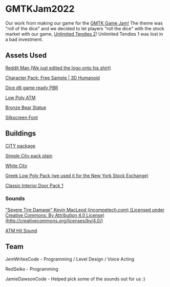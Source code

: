 # GMTKJam2022

Our work from making our game for the [GMTK Game Jam!](https://itch.io/jam/gmtk-jam-2022) The theme was "roll of the dice" and we decided to let players "roll the dice" with the stock market with our game, [Unlimited Tendies 2](https://jemwritescode.itch.io/unlimited-tendies-2)! Unlimited Tendies 1 was lost in a bad investment.

## Assets Used

[Reddit Man (We just edited the logo onto his shirt)](https://assetstore.unity.com/packages/3d/characters/cyborg-character-112661)

[Character Pack: Free Sample | 3D Humanoid](https://assetstore.unity.com/packages/3d/characters/humanoids/character-pack-free-sample-79870)

[Dice d6 game ready PBR](https://assetstore.unity.com/packages/3d/props/tools/dice-d6-game-ready-pbr-200151)

[Low Poly ATM](https://assetstore.unity.com/packages/3d/environments/urban/low-poly-atm-153420)

[Bronze Bear Statue](https://assetstore.unity.com/packages/3d/props/bronze-bear-statue-65904)

[Silkscreen Font](https://www.fontsquirrel.com/fonts/Silkscreen)

## Buildings

[CITY package](https://assetstore.unity.com/packages/3d/environments/urban/city-package-107224)

[Simple City pack plain](https://assetstore.unity.com/packages/3d/environments/urban/simple-city-pack-plain-100348)

[White City](https://assetstore.unity.com/packages/3d/environments/urban/white-city-76766)

[Greek Low Poly Pack (we used it for the New York Stock Exchange)](https://assetstore.unity.com/packages/3d/environments/historic/greek-low-poly-pack-lite-136606)

[Classic Interior Door Pack 1](https://assetstore.unity.com/packages/3d/props/interior/classic-interior-door-pack-1-118744)


### Sounds

["Severe Tire Damage" Kevin MacLeod (incompetech.com) (Licensed under Creative Commons: By Attribution 4.0 License)](https://incompetech.com/)[(http://creativecommons.org/licenses/by/4.0/)](http://creativecommons.org/licenses/by/4.0/)

[ATM Hit Sound](https://freesound.org/people/CaptainYulef/sounds/638613/?fbclid=IwAR3_dsV2Ibu-ihOznZAK7IrU0QILCrR01i2t2-jxnpC8R8p_n2uVn_iTsHM)

## Team

JemWritesCode - Programming / Level Design / Voice Acting 

RedSeiko - Programming

JamieDawsonCode - Helped pick some of the sounds out for us :)
